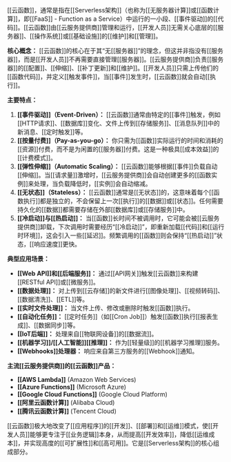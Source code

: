 [[云函数]]，通常是指在[[Serverless架构]]（也称为[[无服务器计算]]或[[函数计算]]，即[[FaaS]] - Function as a Service）中运行的一小段、[[事件驱动]]的[[代码]]。[[云函数]]由[[云服务提供商]]管理和运行，[[开发人员]]无需关心底层的[[服务器]]、[[操作系统]]或[[基础设施]]的[[维护]]和[[管理]]。

**核心概念：**
[[云函数]]的核心在于其“无[[服务器]]”的理念，但这并非指没有[[服务器]]，而是[[开发人员]]不再需要直接管理[[服务器]]。[[云服务提供商]]负责[[服务器]]的[[配置]]、[[伸缩]]、[[补丁更新]]和[[维护]]。[[开发人员]]只需上传他们的[[函数代码]]，并定义[[触发事件]]，当[[事件]]发生时，[[云函数]]就会自动[[执行]]。

**主要特点：**

1.  **[[事件驱动]]（Event-Driven）：** [[云函数]]通常由特定的[[事件]]触发，例如[[HTTP请求]]、[[数据库]]变化、文件上传到[[存储服务]]、[[消息队列]]中的新消息、[[定时触发]]等。
2.  **[[按量付费]]（Pay-as-you-go）：** 你只需为[[函数]]实际运行的时间和消耗的[[资源]]付费，而不是为闲置的[[服务器]]付费。这是一种极具[[成本效益]]的[[计费模式]]。
3.  **[[弹性伸缩]]（Automatic Scaling）：** [[云函数]]能够根据[[事件]]负载自动[[伸缩]]。当[[请求量]]激增时，[[云服务提供商]]会自动创建更多的[[函数实例]]来处理，当负载降低时，[[实例]]会自动缩减。
4.  **[[无状态]]（Stateless）：** [[云函数]]通常是[[无状态]]的，这意味着每个[[函数执行]]都是独立的，不会保留上一次[[执行]]的[[数据]]或[[状态]]。任何需要持久化的[[数据]]都需要存储在外部[[数据库]]或[[存储服务]]中。
5.  **[[冷启动]]与[[热启动]]：** 当[[函数]]长时间不被调用时，它可能会被[[云服务提供商]]卸载，下次调用时需要经历“[[冷启动]]”，即重新加载[[代码]]和[[运行时环境]]，这会引入一些[[延迟]]。频繁调用的[[函数]]则会保持“[[热启动]]”状态，[[响应速度]]更快。

**典型应用场景：**

*   **[[Web API]]和[[后端服务]]：** 通过[[API网关]]触发[[云函数]]来构建[[RESTful API]]或[[微服务]]。
*   **[[数据处理]]：** 对上传到[[云存储]]的新文件进行[[图像处理]]、[[视频转码]]、[[数据清洗]]、[[ETL]]等。
*   **[[实时文件处理]]：** 当文件上传、修改或删除时触发[[函数]]执行。
*   **[[自动化任务]]：** [[定时任务]]（如[[Cron Job]]）触发[[函数]]执行[[报表生成]]、[[数据同步]]等。
*   **[[IoT后端]]：** 处理来自[[物联网设备]]的[[数据流]]。
*   **[[机器学习]]/[[人工智能]][[推理]]：** 作为[[轻量级]]的[[机器学习推理]]服务。
*   **[[Webhooks]]处理器：** 响应来自第三方服务的[[Webhook]]通知。

**主流[[云服务提供商]]的[[云函数]]产品：**

*   **[[AWS Lambda]]** (Amazon Web Services)
*   **[[Azure Functions]]** (Microsoft Azure)
*   **[[Google Cloud Functions]]** (Google Cloud Platform)
*   **[[阿里云函数计算]]** (Alibaba Cloud)
*   **[[腾讯云函数计算]]** (Tencent Cloud)

[[云函数]]极大地改变了[[应用程序]]的[[开发]]、[[部署]]和[[运维]]模式，使[[开发人员]]能够更专注于[[业务逻辑]]本身，从而提高[[开发效率]]，降低[[运维成本]]，并实现高度的[[可扩展性]]和[[高可用]]。它是[[Serverless架构]]的核心组成部分。